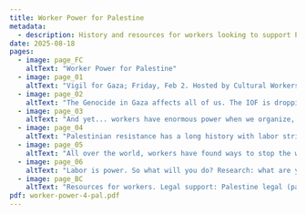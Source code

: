 ```yaml
---
title: Worker Power for Palestine
metadata:
  - description: History and resources for workers looking to support Palestine
date: 2025-08-18
pages:
  - image: page_FC
    altText: "Worker Power for Palestine"
  - image: page_01
    altText: "Vigil for Gaza; Friday, Feb 2. Hosted by Cultural Workers for Palestine (@culturalworkers4palichi), Education Workers for Palestine (@eduworkers4palichi), Healthcare Workers for Palestine (@hcw4palichi), Social Service Workers for Palestine (@ssw4palichi), Tech Workers for Palestine (@techworkers4palichi)"
  - image: page_02
    altText: "The Genocide in Gaza affects all of us. The IOF is dropping bombs American workers made. The IOF uses AI & facial recognition American workers made. The Israeli government profits off of companies American unions invest in. And yet... Cultural institutions & hospitals in the United States are silent as colleagues in Gaza are killed and buildings destroyed. Teachers and professors are silenced & threatened for speaking out."
  - image: page_03
    altText: "And yet... workers have enormous power when we organize, especially across sectors. How can we realize that power? What will we do with our power?"
  - image: page_04
    altText: "Palestinian resistance has a long history with labor strikes. 1936 – 6 month long general strike against British and Zionist colonization > Anti colonial revolt. 1948 – The Nakba. 2013 – Palestinians called for a general strike to stop the eviction of 70,000 Bedouin from the Negev and won! 2021 – Palestinians put on the Karamheh (dignity) strike as part of the Unity Intifada across Palestine."
  - image: page_05
    altText: "All over the world, workers have found ways to stop the war machine. In 1973, Arab autoworkers used wildcat strikes against the United Auto Workers (UAW) and convinced several UAW locals to divest holdings in Israel. In 2014, the International Longshore Workers joined with the Arab Resource and Organizing Center to block and Israeli shipping container from docking. Trade federations internationally have divested from Histadrui, Israel's racist trade union that powers the Zionist project."
  - image: page_06
    altText: "Labor is power. So what will you do? Research: what are your field's ties to Zionism? What is the history of resistance and complicity to zionism in your field? How are major institutions in your field responding to the genocide? Build power: find out who's on your side. Get to know each other. Make demands together. Take risks collectively. Use many tactics: organize sick-outs, strikes, vigils, boycotts, petitions, phone banks. Show up to protests in blocs. Leafleet your workplace, hold a teach-in, and learn together."
  - image: page_BC
    altText: "Resources for workers. Legal support: Palestine legal (palestinelegal.org), American-Arab Anti-discrimination Committee (adc.org), Council on American-Islamic Relations, Chicago (cairchicago.org). Organizing resources: Beautiful Trouble (beautifultrouble.org), Palestinian Feminist Collective (palestinianfeministcollective.org/all-out-for-palestine), Labor for Palestine (laborforpalestine.net)"
pdf: worker-power-4-pal.pdf
---
```

